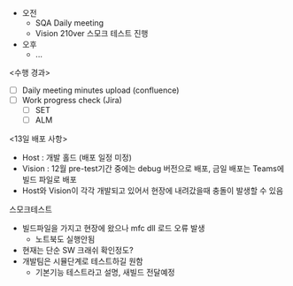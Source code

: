 - 오전
	- SQA Daily meeting
	- Vision 210ver 스모크 테스트 진행
- 오후
	- ...

<수행 경과>
- [ ] Daily meeting minutes upload (confluence)
- [ ] Work progress check (Jira)
	- [ ] SET
	- [ ] ALM

<13일 배포 사항>
- Host : 개발 홀드 (배포 일정 미정)
- Vision : 12월 pre-test기간 중에는 debug 버전으로 배포, 금일 배포는 Teams에 빌드 파일로 배포
- Host와 Vision이 각각 개발되고 있어서 현장에 내려갔을때 충돌이 발생할 수 있음

스모크테스트
- 빌드파일을 가지고 현장에 왔으나 mfc dll 로드 오류 발생
	- 노트북도 실행안됨
- 현재는 단순 SW 크래쉬 확인정도?
- 개발팀은 시뮬단계로 테스트하길 원함
	- 기본기능 테스트라고 설명, 새빌드 전달예정